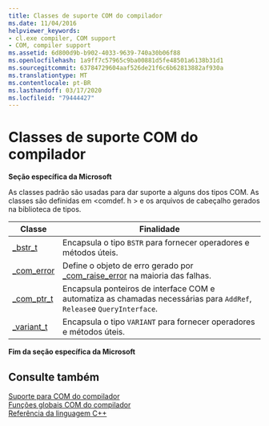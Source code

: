 ```yaml
---
title: Classes de suporte COM do compilador
ms.date: 11/04/2016
helpviewer_keywords:
- cl.exe compiler, COM support
- COM, compiler support
ms.assetid: 6d800d9b-b902-4033-9639-740a30b06f88
ms.openlocfilehash: 1a9ff7c57965c9ba00881d5fe48501a6138b31d1
ms.sourcegitcommit: 63784729604aaf526de21f6c6b62813882af930a
ms.translationtype: MT
ms.contentlocale: pt-BR
ms.lasthandoff: 03/17/2020
ms.locfileid: "79444427"
---
```

# <a name="compiler-com-support-classes"></a>Classes de suporte COM do compilador

**Seção específica da Microsoft**

As classes padrão são usadas para dar suporte a alguns dos tipos COM. As classes são definidas em \<comdef. h > e os arquivos de cabeçalho gerados na biblioteca de tipos.

|Classe|Finalidade|
|-----------|-------------|
|[_bstr_t](../cpp/bstr-t-class.md)|Encapsula o tipo `BSTR` para fornecer operadores e métodos úteis.|
|[_com_error](../cpp/com-error-class.md)|Define o objeto de erro gerado por [_com_raise_error](../cpp/com-raise-error.md) na maioria das falhas.|
|[_com_ptr_t](../cpp/com-ptr-t-class.md)|Encapsula ponteiros de interface COM e automatiza as chamadas necessárias para `AddRef`, `Release`e `QueryInterface`.|
|[_variant_t](../cpp/variant-t-class.md)|Encapsula o tipo `VARIANT` para fornecer operadores e métodos úteis.|

**Fim da seção específica da Microsoft**

## <a name="see-also"></a>Consulte também

[Suporte para COM do compilador](../cpp/compiler-com-support.md)<br/>
[Funções globais COM do compilador](../cpp/compiler-com-global-functions.md)<br/>
[Referência da linguagem C++](../cpp/cpp-language-reference.md)